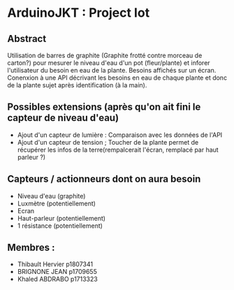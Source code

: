 # ArduinoJKT : Project Iot

## Abstract
Utilisation de barres de graphite (Graphite frotté contre morceau de carton?) pour mesurer le niveau d'eau d'un pot (fleur/plante) et inforer l'utilisateur du besoin en eau de la plante.
Besoins affichés sur un écran.
Conenxion à une API décrivant les besoins en eau de chaque plante et donc de la plante sujet après identification (à la main).

## Possibles extensions (après qu'on ait fini le capteur de niveau d'eau)
- Ajout d'un capteur de lumière : Comparaison avec les données de l'API
- Ajout d'un capteur de tension ; Toucher de la plante permet de récupérer les infos de la terre(rempalcerait l'écran, remplacé par haut parleur ?)

## Capteurs / actionneurs dont on aura besoin
- Niveau d'eau (graphite)
- Luxmètre (potentiellement)
- Ecran
- Haut-parleur (potentiellement)
- 1 résistance (potentiellement)


## Membres : 
- Thibault Hervier p1807341
- BRIGNONE JEAN p1709655 
- Khaled ABDRABO p1713323